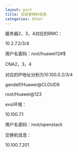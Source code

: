 ```yaml
---
layout: post
title: 实验室物料信息
categories: Other
---
```


服务器2，3，4对应的BMC：

10.2.7.2/3/4

用户名密码：root/huawei12#$

CNA2，3，4

对应的IP地址分别为10.100.0.2/3/4

gandalf/Huawei@CLOUD8

root/Huawei@123



exsi环境：

10.100.7.1

用户名密码：root/openstack

交换机信息：

10.100.7.201
